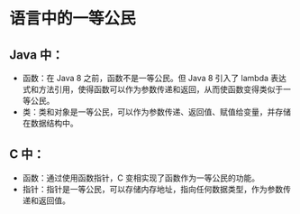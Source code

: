 # 语言中的一等公民

## Java 中：

-   函数：在 Java 8 之前，函数不是一等公民。但 Java 8 引入了 lambda 表达式和方法引用，使得函数可以作为参数传递和返回，从而使函数变得类似于一等公民。
-   类：类和对象是一等公民，可以作为参数传递、返回值、赋值给变量，并存储在数据结构中。

## C 中：

-   函数：通过使用函数指针，C 变相实现了函数作为一等公民的功能。
-   指针：指针是一等公民，可以存储内存地址，指向任何数据类型，作为参数传递和返回值。
